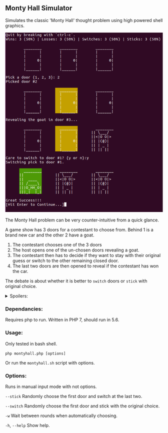 ## Monty Hall Simulator
Simulates the classic 'Monty Hall' thought problem using high powered shell graphics.

![Screenshot](/monty_hall_screen.PNG?raw=true "Screenshot")

The Monty Hall problem can be very counter-intuitive from a quick glance.

A game show has 3 doors for a contestant to choose from.  Behind 1 is a brand new car and the other 2 have a goat.

1. The contestant chooses one of the 3 doors
2. The host opens one of the un-chosen doors revealing a goat.
3. The contestant then has to decide if they want to stay with their original guess or switch to the other remaining closed door.
4. The last two doors are then opened to reveal if the contestant has won the car.

The debate is about whether it is better to `switch` doors or `stick` with original choice.

<details> 
  <summary>Spoilers:</summary>
   You should switch as sticking trends to 1 in 3 wins while switching trends to 2 in 3.
   
   No, it's not 50/50.
</details>

### Dependancies:
Requires php to run.  Written in PHP 7, should run in 5.6.

### Usage:
Only tested in bash shell.

```
php montyhall.php [options]
```

Or run the `montyhall.sh` script with options.

### Options:
Runs in manual input mode with not options.

`--stick` Randomly choose the first door and switch at the last two.

`--switch` Randomly choose the first door and stick with the original choice.

`-w` Wait between rounds when automatically choosing.

`-h`, `--help` Show help.
